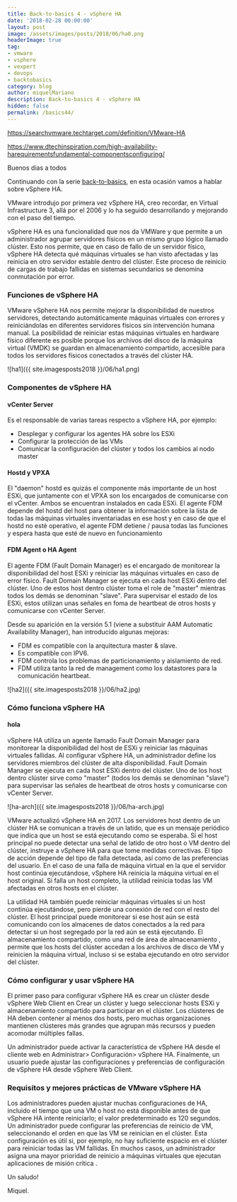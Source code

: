 ```yaml
---
title: Back-to-basics 4 - vSphere HA
date: '2018-02-28 00:00:00'
layout: post
image: /assets/images/posts/2018/06/ha0.png
headerImage: true
tag:
- vmware
- vsphere
- vexpert
- devops
- backtobasics
category: blog
author: miquelMariano
description: Back-to-basics 4 - vSphere HA
hidden: false
permalink: /basics44/
---
```


https://searchvmware.techtarget.com/definition/VMware-HA

https://www.dtechinspiration.com/high-availability-harequirementsfundamental-componentsconfiguring/

Buenos dias a todos

Continuando con la serie [back-to-basics](https://miquelmariano.github.io/tags/#backtobasics), en esta ocasión vamos a hablar sobre vSphere HA.

VMware introdujo por primera vez vSphere HA, creo recordar, en Virtual Infrastructure 3, allá por el 2006 y lo ha seguido desarrollando y mejorando con el paso del tiempo.

vSphere HA es una funcionalidad que nos da VMWare y que permite a un administrador agrupar servidores físicos en un mismo grupo lógico llamado clúster. Esto nos permite, que en caso de fallo de un servidor físico, vSphere HA detecta qué máquinas virtuales se han visto afectadas y las reinicia en otro servidor estable dentro del clúster. Este proceso de reinicio de cargas de trabajo fallidas en sistemas secundarios se denomina conmutación por error.

### Funciones de vSphere HA

VMware vSphere HA nos permite mejorar la disponibilidad de nuestros servidores, detectando automáticamente máquinas virtuales con errores y reiniciándolas en diferentes servidores físicos sin intervención humana manual. La posibilidad de reiniciar estas máquinas virtuales en hardware físico diferente es posible porque los archivos del disco de la máquina virtual (VMDK) se guardan en almacenamiento compartido, accesible para todos los servidores físicos conectados a través del clúster HA.

![ha1]({{ site.imagesposts2018 }}/06/ha1.png)

### Componentes de vSphere HA

#### __vCenter Server__

Es el responsable de varias tareas respecto a vSphere HA, por ejemplo:

* Desplegar y configurar los agentes HA sobre los ESXi
* Configurar la protección de las VMs
* Comunicar la configuración del clúster y todos los cambios al nodo master

#### __Hostd y VPXA__

El "daemon" hostd es quizás el componente más importante de un host ESXi, que juntamente con el VPXA son los encargados de comunicarse con el vCenter. Ambos se encuentran instalados en cada ESXi. El agente FDM depende del hostd del host para obtener la información sobre la lista de todas las máquinas virtuales inventariadas en ese host y en caso de que el hostd no esté operativo, el agente FDM detiene / pausa todas las funciones y espera hasta que esté de nuevo en funcionamiento

#### __FDM Agent o HA Agent__

El agente FDM (Fault Domain Manager) es el encargado de monitorear la  disponibilidad del host ESXi y reiniciar las máquinas virtuales en caso de error físico. Fault Domain Manager se ejecuta en cada host ESXi dentro del clúster. Uno de estos host dentro clúster toma el role de "master" mientras todos los demás se denominan "slave". Para supervisar el estado de los ESXi, estos utilizan unas señales en foma de heartbeat de otros hosts y comunicarse con vCenter Server.

Desde su aparición en la versión 5.1 (viene a substituir AAM Automatic Availability Manager), han introducido algunas mejoras: 

* FDM es compatible con la arquitectura master & slave.
* Es compatible con IPV6.
* FDM controla los problemas de particionamiento y aislamiento de red.
* FDM utiliza tanto la red de management como los datastores para la comunicación heartbeat.

![ha2]({{ site.imagesposts2018 }}/06/ha2.jpg)

### Cómo funciona vSphere HA

#### hola

vSphere HA utiliza un agente llamado Fault Domain Manager para monitorear la  disponibilidad del host de ESXi y reiniciar las máquinas virtuales fallidas. Al configurar vSphere HA, un administrador define los servidores miembros del clúster de alta disponibilidad. Fault Domain Manager se ejecuta en cada host ESXi dentro del clúster. Uno de los host dentro clúster sirve como "master"  (todos los demás se denominan "slave") para supervisar las señales de heartbeat de otros hosts y comunicarse con vCenter Server.

![ha-arch]({{ site.imagesposts2018 }}/06/ha-arch.jpg)

VMware actualizó vSphere HA en 2017.
Los servidores host dentro de un clúster HA se comunican a través de un latido, que es un mensaje periódico que indica que un host se está ejecutando como se esperaba. Si el host principal no puede detectar una señal de latido de otro host o VM dentro del clúster, instruye a vSphere HA para que tome medidas correctivas. El tipo de acción depende del tipo de falla detectada, así como de las preferencias del usuario. En el caso de una falla de máquina virtual en la que el servidor host continúa ejecutándose, vSphere HA reinicia la máquina virtual en el host original. Si falla un host completo, la utilidad reinicia todas las VM afectadas en otros hosts en el clúster.

La utilidad HA también puede reiniciar máquinas virtuales si un host continúa ejecutándose, pero pierde una conexión de red con el resto del clúster. El host principal puede monitorear si ese host aún se está comunicando con los almacenes de datos conectados a la red para detectar si un host segregado por la red aún se está ejecutando. El almacenamiento compartido, como una  red de área de almacenamiento , permite que los hosts del clúster accedan a los archivos de disco de VM y reinicien la máquina virtual, incluso si se estaba ejecutando en otro servidor del clúster.

### Cómo configurar y usar vSphere HA

El primer paso para configurar vSphere HA es crear un clúster desde  vSphere Web Client  en Crear un clúster y luego seleccionar hosts ESXi y almacenamiento compartido para participar en el clúster. Los clústeres de HA deben contener al menos dos hosts, pero muchas organizaciones mantienen clústeres más grandes que agrupan más recursos y pueden acomodar múltiples fallas.

Un administrador puede activar la característica de vSphere HA desde el cliente web en Administrar> Configuración> vSphere HA. Finalmente, un usuario puede ajustar las configuraciones y preferencias de configuración de vSphere HA desde vSphere Web Client.

### Requisitos y mejores prácticas de VMware vSphere HA

Los administradores pueden ajustar muchas configuraciones de HA, incluido el tiempo que una VM o host no está disponible antes de que vSphere HA intente reiniciarlo; el valor predeterminado es 120 segundos. Un administrador puede configurar las preferencias de reinicio de VM, seleccionando el orden en que las VM se reinician en el clúster. Esta configuración es útil si, por ejemplo, no hay suficiente espacio en el clúster para reiniciar todas las VM fallidas. En muchos casos, un administrador asigna una mayor prioridad de reinicio a máquinas virtuales que ejecutan  aplicaciones de misión crítica .



Un saludo!

Miquel.


